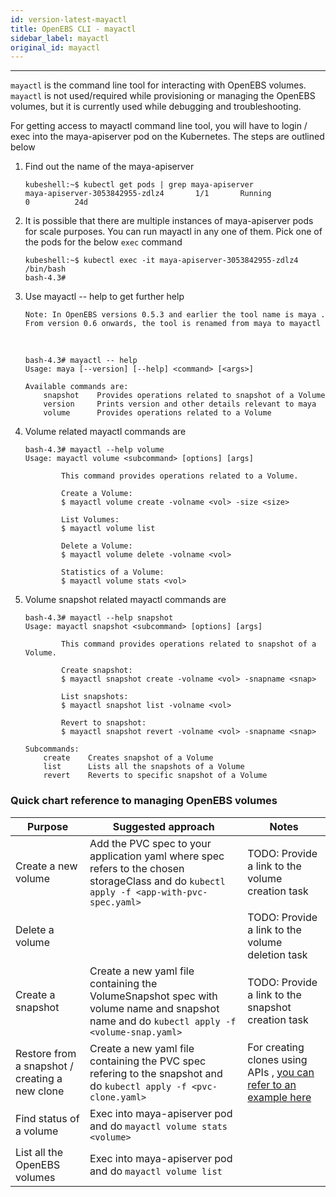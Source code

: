 ```yaml
---
id: version-latest-mayactl
title: OpenEBS CLI - mayactl
sidebar_label: mayactl
original_id: mayactl
---
```

------

`mayactl` is the command line tool for interacting with OpenEBS volumes. `mayactl` is not used/required  while provisioning or managing the OpenEBS volumes, but it is currently used while debugging and troubleshooting. 

For getting access to mayactl command line tool, you will have to login / exec into the maya-apiserver pod on the Kubernetes. The steps are outlined below



1. Find out the name of the maya-apiserver

   ```
   kubeshell:~$ kubectl get pods | grep maya-apiserver
   maya-apiserver-3053842955-zdlz4       1/1       Running            0          24d
   ```

2. It is possible that there are multiple instances of maya-apiserver pods for scale purposes. You can run mayactl in any one of them. Pick one of the pods for the below `exec` command

   ```
   kubeshell:~$ kubectl exec -it maya-apiserver-3053842955-zdlz4 /bin/bash
   bash-4.3#
   ```

3. Use mayactl -- help to get further help

   `Note: In OpenEBS versions 0.5.3 and earlier the tool name is maya . From version 0.6 onwards, the tool is renamed from maya to mayactl `

   ​

   ```
   bash-4.3# mayactl -- help
   Usage: maya [--version] [--help] <command> [<args>]

   Available commands are:
       snapshot    Provides operations related to snapshot of a Volume
       version     Prints version and other details relevant to maya
       volume      Provides operations related to a Volume
   ```

4. Volume related mayactl commands are

   ```
   bash-4.3# mayactl --help volume
   Usage: mayactl volume <subcommand> [options] [args]

           This command provides operations related to a Volume.

           Create a Volume:
           $ mayactl volume create -volname <vol> -size <size>

           List Volumes:
           $ mayactl volume list

           Delete a Volume:
           $ mayactl volume delete -volname <vol>

           Statistics of a Volume:
           $ mayactl volume stats <vol>
   ```

5. Volume snapshot related mayactl commands are

   ```
   bash-4.3# mayactl --help snapshot
   Usage: mayactl snapshot <subcommand> [options] [args]

           This command provides operations related to snapshot of a Volume.

           Create snapshot:
           $ mayactl snapshot create -volname <vol> -snapname <snap>

           List snapshots:
           $ mayactl snapshot list -volname <vol>

           Revert to snapshot:
           $ mayactl snapshot revert -volname <vol> -snapname <snap>

   Subcommands:
       create    Creates snapshot of a Volume
       list      Lists all the snapshots of a Volume
       revert    Reverts to specific snapshot of a Volume
   ```



### Quick chart reference to managing OpenEBS volumes

| Purpose                                        | Suggested approach                                           | Notes                                                        |
| ---------------------------------------------- | ------------------------------------------------------------ | ------------------------------------------------------------ |
| Create a new volume                            | Add the PVC spec to your application yaml where spec refers to the chosen storageClass and do `kubectl apply -f <app-with-pvc-spec.yaml>` | TODO: Provide a link to the volume creation task             |
| Delete a volume                                | <TODO>                                                       | TODO: Provide a link to the volume deletion task             |
| Create a snapshot                              | Create a new yaml file containing the VolumeSnapshot spec with volume name and snapshot name and do `kubectl apply -f <volume-snap.yaml>` | TODO: Provide a link to the snapshot creation task           |
| Restore from a snapshot / creating a new clone | Create a new yaml file containing the PVC spec refering to the snapshot and do `kubectl apply -f <pvc-clone.yaml>` | For creating clones using APIs , [you can refer to an example here](/docs/snap-clone.html) |
| Find status of a volume                        | Exec into maya-apiserver pod and do `mayactl volume stats <volume>` |                                                              |
| List all the OpenEBS volumes                   | Exec into maya-apiserver pod and do `mayactl volume list`    |                                                              |



<!-- Hotjar Tracking Code for https://docs.openebs.io -->
<script>
   (function(h,o,t,j,a,r){
       h.hj=h.hj||function(){(h.hj.q=h.hj.q||[]).push(arguments)};
       h._hjSettings={hjid:785693,hjsv:6};
       a=o.getElementsByTagName('head')[0];
       r=o.createElement('script');r.async=1;
       r.src=t+h._hjSettings.hjid+j+h._hjSettings.hjsv;
       a.appendChild(r);
   })(window,document,'https://static.hotjar.com/c/hotjar-','.js?sv=');
</script>